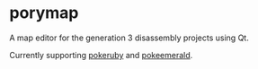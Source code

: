 # porymap

A map editor for the generation 3 disassembly projects using Qt.

Currently supporting [pokeruby][pokeruby] and [pokeemerald][pokeemerald].

[pokeruby]: https://github.com/pret/pokeruby
[pokeemerald]: https://github.com/pret/pokeemerald
